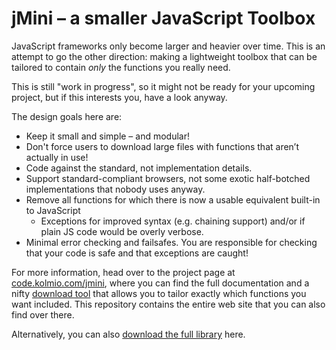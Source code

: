 # jMini – a smaller JavaScript Toolbox

JavaScript frameworks only become larger and heavier over time. This is an attempt to go the other direction: making a lightweight toolbox that can be tailored to contain *only* the functions you really need.

This is still "work in progress", so it might not be ready for your upcoming project, but if this interests you, have a look anyway.

The design goals here are:
  * Keep it small and simple – and modular!
  * Don't force users to download large files with functions that aren’t actually in use!
  * Code against the standard, not implementation details.
  * Support standard-compliant browsers, not some exotic half-botched implementations that nobody uses anyway.
  * Remove all functions for which there is now a usable equivalent built-in to JavaScript
    * Exceptions for improved syntax (e.g. chaining support) and/or if plain JS code would be overly verbose.
  * Minimal error checking and failsafes. You are responsible for checking that your code is safe and that exceptions are caught!

For more information, head over to the project page at [code.kolmio.com/jmini](http://code.kolmio.com/jmini/), where you can find the full documentation and a nifty [download tool](http://code.kolmio.com/jmini/download.html) that allows you to tailor exactly which functions you want included. This repository contains the entire web site that you can also find over there.

Alternatively, you can also [download the full library](https://github.com/saschaleib/jMini/blob/main/jmini.js) here.
